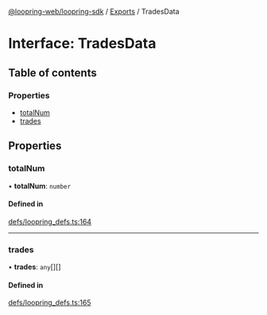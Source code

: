 [@loopring-web/loopring-sdk](../README.md) / [Exports](../modules.md) / TradesData

# Interface: TradesData

## Table of contents

### Properties

- [totalNum](TradesData.md#totalnum)
- [trades](TradesData.md#trades)

## Properties

### totalNum

• **totalNum**: `number`

#### Defined in

[defs/loopring_defs.ts:164](https://github.com/Loopring/loopring_sdk/blob/edf273a/src/defs/loopring_defs.ts#L164)

___

### trades

• **trades**: `any`[][]

#### Defined in

[defs/loopring_defs.ts:165](https://github.com/Loopring/loopring_sdk/blob/edf273a/src/defs/loopring_defs.ts#L165)
